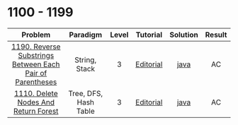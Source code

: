 # 1100 - 1199

|                                                                     Problem                                                                     |       Paradigm        | Level |                                                 Tutorial                                                  |                                Solution                                 | Result |
| :---------------------------------------------------------------------------------------------------------------------------------------------: | :-------------------: | :---: | :-------------------------------------------------------------------------------------------------------: | :---------------------------------------------------------------------: | :----: |
| [1190. Reverse Substrings Between Each Pair of Parentheses](https://leetcode.com/problems/reverse-substrings-between-each-pair-of-parentheses/) |     String, Stack     |   3   | [Editorial](https://leetcode.com/problems/reverse-substrings-between-each-pair-of-parentheses/editorial/) | [java](./1190_Reverse_Substrings_Between_Each_Pair_of_Parentheses.java) |   AC   |
|                      [1110. Delete Nodes And Return Forest](https://leetcode.com/problems/delete-nodes-and-return-forest/)                      | Tree, DFS, Hash Table |   3   |           [Editorial](https://leetcode.com/problems/delete-nodes-and-return-forest/editorial/)            |           [java](./1110_Delete_Nodes_And_Return_Forest.java)            |   AC   |
